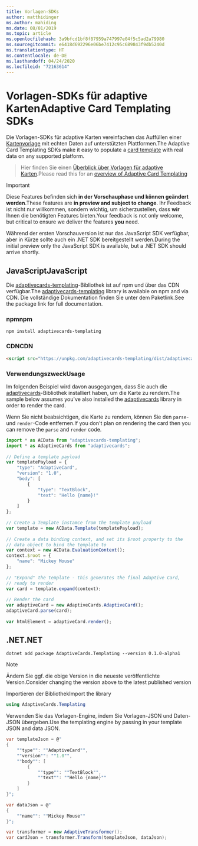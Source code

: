 ```yaml
---
title: Vorlagen-SDKs
author: matthidinger
ms.author: mahiding
ms.date: 08/01/2019
ms.topic: article
ms.openlocfilehash: 3a9bfcd1bf8f87959a747997e04f5c5ad2a79980
ms.sourcegitcommit: e6418d692296e06be7412c95c689843f9db5240d
ms.translationtype: HT
ms.contentlocale: de-DE
ms.lasthandoff: 04/24/2020
ms.locfileid: "72163614"
---
```

# <a name="adaptive-card-templating-sdks"></a><span data-ttu-id="e0401-102">Vorlagen-SDKs für adaptive Karten</span><span class="sxs-lookup"><span data-stu-id="e0401-102">Adaptive Card Templating SDKs</span></span>

<span data-ttu-id="e0401-103">Die Vorlagen-SDKs für adaptive Karten vereinfachen das Auffüllen einer [Kartenvorlage](language.md) mit echten Daten auf unterstützten Plattformen.</span><span class="sxs-lookup"><span data-stu-id="e0401-103">The Adaptive Card Templating SDKs make it easy to populate a [card template](language.md) with real data on any supported platform.</span></span>

> <span data-ttu-id="e0401-104">Hier finden Sie einen [Überblick über Vorlagen für adaptive Karten](index.md).</span><span class="sxs-lookup"><span data-stu-id="e0401-104">Please read this for an [overview of Adaptive Card Templating](index.md)</span></span>

> [!IMPORTANT] 
> 
> <span data-ttu-id="e0401-105">Diese Features befinden sich **in der Vorschauphase und können geändert werden**.</span><span class="sxs-lookup"><span data-stu-id="e0401-105">These features are **in preview and subject to change**.</span></span> <span data-ttu-id="e0401-106">Ihr Feedback ist nicht nur willkommen, sondern wichtig, um sicherzustellen, dass **wir** Ihnen die benötigten Features bieten.</span><span class="sxs-lookup"><span data-stu-id="e0401-106">Your feedback is not only welcome, but  critical to ensure we deliver the features **you** need.</span></span>
> 
> <span data-ttu-id="e0401-107">Während der ersten Vorschauversion ist nur das JavaScript SDK verfügbar, aber in Kürze sollte auch ein .NET SDK bereitgestellt werden.</span><span class="sxs-lookup"><span data-stu-id="e0401-107">During the initial preview only the JavaScript SDK is available, but a .NET SDK should arrive shortly.</span></span>

## <a name="javascript"></a><span data-ttu-id="e0401-108">JavaScript</span><span class="sxs-lookup"><span data-stu-id="e0401-108">JavaScript</span></span>

<span data-ttu-id="e0401-109">Die [adaptivecards-templating](https://www.npmjs.com/package/adaptivecards-templating)-Bibliothek ist auf npm und über das CDN verfügbar.</span><span class="sxs-lookup"><span data-stu-id="e0401-109">The [adaptivecards-templating](https://www.npmjs.com/package/adaptivecards-templating) library is available on npm and via CDN.</span></span> <span data-ttu-id="e0401-110">Die vollständige Dokumentation finden Sie unter dem Paketlink.</span><span class="sxs-lookup"><span data-stu-id="e0401-110">See the package link for full documentation.</span></span>

### <a name="npm"></a><span data-ttu-id="e0401-111">npm</span><span class="sxs-lookup"><span data-stu-id="e0401-111">npm</span></span>

```console
npm install adaptivecards-templating
```

### <a name="cdn"></a><span data-ttu-id="e0401-112">CDN</span><span class="sxs-lookup"><span data-stu-id="e0401-112">CDN</span></span>

```html
<script src="https://unpkg.com/adaptivecards-templating/dist/adaptivecards-templating.min.js"></script>
``` 

### <a name="usage"></a><span data-ttu-id="e0401-113">Verwendungszweck</span><span class="sxs-lookup"><span data-stu-id="e0401-113">Usage</span></span>

<span data-ttu-id="e0401-114">Im folgenden Beispiel wird davon ausgegangen, dass Sie auch die [adaptivecards](https://www.npmjs.com/package/adaptivecards)-Bibliothek installiert haben, um die Karte zu rendern.</span><span class="sxs-lookup"><span data-stu-id="e0401-114">The sample below assumes you've also installed the [adaptivecards](https://www.npmjs.com/package/adaptivecards) library in order to render the card.</span></span> 

<span data-ttu-id="e0401-115">Wenn Sie nicht beabsichtigen, die Karte zu rendern, können Sie den `parse`- und `render`-Code entfernen.</span><span class="sxs-lookup"><span data-stu-id="e0401-115">If you don't plan on rendering the card then you can remove the `parse` and `render` code.</span></span> 

```js
import * as ACData from "adaptivecards-templating";
import * as AdaptiveCards from "adaptivecards";
 
// Define a template payload
var templatePayload = {
    "type": "AdaptiveCard",
    "version": "1.0",
    "body": [
        {
            "type": "TextBlock",
            "text": "Hello {name}!"
        }
    ]
};
 
// Create a Template instamce from the template payload
var template = new ACData.Template(templatePayload);
 
// Create a data binding context, and set its $root property to the
// data object to bind the template to
var context = new ACData.EvaluationContext();
context.$root = {
    "name": "Mickey Mouse"
};
 
// "Expand" the template - this generates the final Adaptive Card,
// ready to render
var card = template.expand(context);
 
// Render the card
var adaptiveCard = new AdaptiveCards.AdaptiveCard();
adaptiveCard.parse(card);
 
var htmlElement = adaptiveCard.render();
```

## <a name="net"></a><span data-ttu-id="e0401-116">.NET</span><span class="sxs-lookup"><span data-stu-id="e0401-116">.NET</span></span> 

```console
dotnet add package AdaptiveCards.Templating --version 0.1.0-alpha1
```

> [!NOTE]
>
> <span data-ttu-id="e0401-117">Ändern Sie ggf. die obige Version in die neueste veröffentlichte Version.</span><span class="sxs-lookup"><span data-stu-id="e0401-117">Consider changing the version above to the latest published version</span></span>

<span data-ttu-id="e0401-118">Importieren der Bibliothek</span><span class="sxs-lookup"><span data-stu-id="e0401-118">Import the library</span></span> 

```cs
using AdaptiveCards.Templating
```

<span data-ttu-id="e0401-119">Verwenden Sie das Vorlagen-Engine, indem Sie Vorlagen-JSON und Daten-JSON übergeben.</span><span class="sxs-lookup"><span data-stu-id="e0401-119">Use the templating engine by passing in your template JSON and data JSON.</span></span>

```cs
var templateJson = @"
{
    ""type"": ""AdaptiveCard"",
    ""version"": ""1.0"",
    ""body"": [
        {
            ""type"": ""TextBlock"",
            ""text"": ""Hello {name}""
        }
    ]
}";

var dataJson = @"
{
    ""name"": ""Mickey Mouse""
}";

var transformer = new AdaptiveTransformer();
var cardJson = transformer.Transform(templateJson, dataJson);
```
